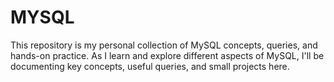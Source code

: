 # MYSQL
This repository is my personal collection of MySQL concepts, queries, and hands-on practice. As I learn and explore different aspects of MySQL, I'll be documenting key concepts, useful queries, and small projects here.

